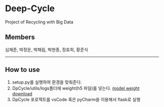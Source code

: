 # Deep-Cycle

Project of Recycling with Big Data

## Members

심재준, 박정운, 박채림, 박현종, 정효희, 황준식

___

## How to use

1. setup.py를 실행하여 환경을 맞춰준다.
1. DpCycle/utils/logs폴더에 weight(h5 파일)를 넣는다. [model weight download](https://drive.google.com/open?id=1xjmrq8s6Vrm_rfqV0S89cX6CjA8RZUC5)
1. DpCycle 포로젝트를 vsCode 혹은 pyCharm을 이용해서 flask로 실행
